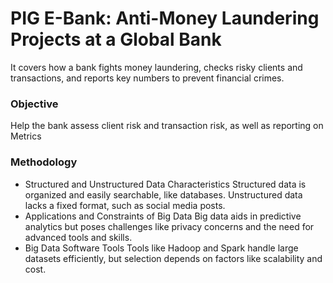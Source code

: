 # PIG E-Bank: Anti-Money Laundering Projects at a Global Bank
It covers how a bank fights money laundering, checks risky clients and transactions, and reports key numbers to prevent financial crimes.
### Objective
Help the bank assess client risk and transaction risk, as well as reporting on Metrics
### Methodology
* Structured and Unstructured Data Characteristics
Structured data is organized and easily searchable, like databases. Unstructured data lacks a fixed format, such as social media posts.
* Applications and Constraints of Big Data
  Big data aids in predictive analytics but poses challenges like privacy concerns and the need for advanced tools and skills.
* Big Data Software Tools
 Tools like Hadoop and Spark handle large datasets efficiently, but selection depends on factors like scalability and cost.










